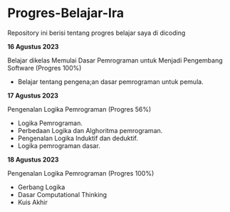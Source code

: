 # Progres-Belajar-Ira
Repository ini berisi tentang progres belajar saya di dicoding

**16 Agustus 2023**

Belajar dikelas Memulai Dasar Pemrograman untuk Menjadi Pengembang Software (Progres 100%)
* Belajar tentang pengena;an dasar pemrograman untuk pemula.

**17 Agustus 2023**

Pengenalan Logika Pemrograman (Progres 56%)
* Logika Pemrograman.
* Perbedaan Logika dan Alghoritma pemrograman.
* Pengenalan Logika Induktif dan deduktif.
* Logika pemrograman dasar.
  
**18 Agustus 2023**

Pengenalan Logika Pemrograman (Progres 100%)
* Gerbang Logika
* Dasar Computational Thinking
* Kuis Akhir
  
